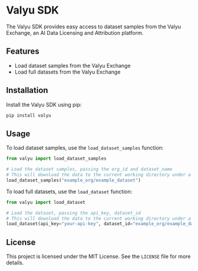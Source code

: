 # Valyu SDK

The Valyu SDK provides easy access to dataset samples from the Valyu Exchange, an AI Data Licensing and Attribution platform.

## Features

- Load dataset samples from the Valyu Exchange
- Load full datasets from the Valyu Exchange

## Installation

Install the Valyu SDK using pip:

```bash
pip install valyu
```

## Usage

To load dataset samples, use the `load_dataset_samples` function:
```python
from valyu import load_dataset_samples

# Load the dataset samples, passing the org_id and dataset_name
# This will download the data to the current working directory under a 'downloads' folder
load_dataset_samples("example_org/example_dataset")
```

To load full datasets, use the `load_dataset` function:
```python
from valyu import load_dataset

# Load the dataset, passing the api_key, dataset_id
# This will download the data to the current working directory under a 'downloads' folder
load_dataset(api_key="your-api-key", dataset_id="example_org/example_dataset")
```

## License

This project is licensed under the MIT License. See the `LICENSE` file for more details.